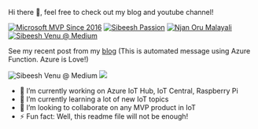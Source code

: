 Hi there 👋, feel free to check out my blog and youtube channel!

<a href="https://mvp.microsoft.com/en-us/PublicProfile/5001828">![Microsoft MVP Since 2016](https://github.com/SibeeshVenu/sibeeshvenu/blob/master/images/MVP_Logo_Horizontal.png)</a>
<a href="https://sibeeshpassion.com/">![Sibeesh Passion](https://github.com/SibeeshVenu/sibeeshvenu/blob/master/images/sibeeshpassion.png)</a>
<a href="https://youtube.com/njanorumalayali">![Njan Oru Malayali](https://github.com/SibeeshVenu/sibeeshvenu/blob/master/images/njanorumalayali.jpg)</a>
<a href="https://medium.com/@sibeeshvenu">![Sibeesh Venu @ Medium](https://github.com/SibeeshVenu/sibeeshvenu/blob/master/images/medium.png)</a>

See my recent post from my <a target="_blank" href="https://sibeeshpassion.com/">blog</a> (This is automated message using Azure Function. Azure is Love!)

![Sibeesh Venu @ Medium](https://getlatestposts.azurewebsites.net/api/GetLatestPosts?code=VS4fy5DNxpj8/SUS0Chp0aGBux36c9OyOg5KhmSjh5dPVBvCaVaEuA==)
<img src="https://getlatestposts.azurewebsites.net/api/GetLatestPosts?code=VS4fy5DNxpj8/SUS0Chp0aGBux36c9OyOg5KhmSjh5dPVBvCaVaEuA==">

- 🔭 I’m currently working on Azure IoT Hub, IoT Central, Raspberry Pi 
- 🌱 I’m currently learning a lot of new IoT topics
- 👯 I’m looking to collaborate on any MVP product in IoT
- ⚡ Fun fact: Well, this readme file will not be enough!

